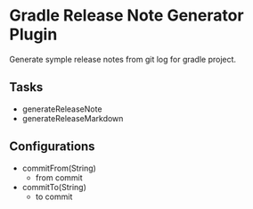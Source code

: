 Gradle Release Note Generator Plugin
======================

Generate symple release notes from git log for gradle project.

Tasks
--------

 - generateReleaseNote
 - generateReleaseMarkdown

Configurations
--------------

 - commitFrom(String)
     - from commit
 - commitTo(String)
 	  - to commit